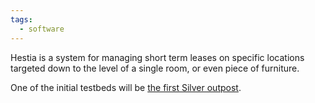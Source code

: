 ```yaml
---
tags:
  - software
---
```

Hestia is a system for managing short term leases on specific locations targeted down to the level of a single room, or even piece of furniture.

One of the initial testbeds will be [the first Silver outpost](Silver%20Outpost%20№1).